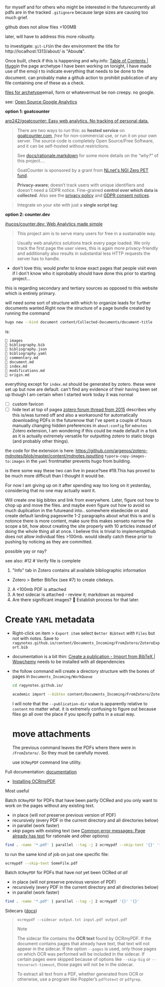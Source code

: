 for myself and for others who might be interested in the futurecurrently all pdfs are in the tracked `.gitignore` because large sizes are causing too much grief. 

github does not allow files >100MB

later, will have to address this more robustly. 

to investigate: `git-LFS`in the dev environment the title for http://localhost:1313/about/ is "About**s**". 

Once built, check if this is happening and why.info: [Table of Contents | Hugo](https://gohugo.io/content-management/toc/)in the page archetype I have been working on tonight, I have made use of the emoji `❗` to indicate everything that needs to be done to the document. can probably make a github action to prohibit publication of any file containing one of these as a check. 

[files for archetype](https://github.com/ragynotes/ragynotes.github.io/tree/main/archetypes/document)email, form or whatevermust be non creepy. no google.

see: [Open Source Google Analytics](https://alternativeto.net/software/google-analytics/?license=opensource)

**option 1: goatcounter**

[arp242/goatcounter: Easy web analytics. No tracking of personal data.](https://github.com/arp242/goatcounter)

> There are two ways to run this: as **hosted service** on [goatcounter.com](https://www.goatcounter.com), *free* for non-commercial use, or run it on your own server. The source code is completely Open Source/Free Software, and it can be self-hosted without restrictions.
>
> See [docs/rationale.markdown](https://github.com/arp242/goatcounter/blob/master/docs/rationale.markdown) for some more details on the *"why?"* of this project....
>
> GoatCounter is sponsored by a grant from [NLnet's NGI Zero PET fund](https://nlnet.nl/project/GoatCounter/).

> **Privacy-aware**; doesn’t track users with unique identifiers and doesn't need a GDPR notice. Fine-grained **control over which data is collected**. Also see the [privacy policy](https://www.goatcounter.com/privacy) and [GDPR consent notices](https://www.goatcounter.com/gdpr).

> Integrate on your site with just a **single script tag**:

**option 2: counter.dev**

[ihucos/counter.dev: Web Analytics made simple](https://github.com/ihucos/counter.dev)

> This project aim is to serve many users for free in a sustainable way.

> Usually web analytics solutions track every page loaded. We only track  the first page the user views, this is again more privacy-friendly and  additionally also results in substantial less HTTP requests the server  has to handle. 

- don't love this; would prefer to know exact pages that people visit even if I don't know who it isprobably should have done this prior to starting project...

this is regarding secondary and tertiary sources as opposed to this website which is entirely primary. 

will need some sort of structure with which to organize leads for further documents wanted.Right now the structure of a page bundle created by running the command

```sh
hugo new --kind document content/Collected-Documents/document-title
```
is:

```
 images
 bibliography.bib
 bibliography.json
 bibliography.yaml
 commentary.md
 document.md
 index.md
 modifications.md
 origin.md
```

everything except for `index.md` should be generated by zotero. 
these were set up but now are default. can't find any evidence of their having been set up though I am certain when I started work today it was normal

- [ ] custom favicon
- [ ] hide text at top of pagea [zotero forum thread from 2015](https://forums.zotero.org/discussion/comment/230530#Comment_230530) describes why this is/was turned off and also a workaround for automatically downloading PDFs in the futurenow that I've spent a couple of hours manually changing hidden preferences in `about:config` for `mdnotes` Zotero extension, I am wondering if this could be made default in a fork as it is actually extremely versatile for outputting zotero to static blogs (and probably other things). 

the code for the extension is here: https://github.com/argenos/zotero-mdnotes/blob/master/content/mdnotes.jsputting `typora-copy-images-to:images` in the `yaml` frontmatter prevents hugo from building. 

is there some way these two can live in peace?see #19.This has proved to be much more difficult than I thought it would be. 

For now I am giving up on it after spending way too long on it yesterday, considering that no one may actually want it. 

Will create one big bibtex and link from everywhere. Later, figure out how to chop up and move the files. and maybe even figure out how to avoid so much duplication in the futureand into.. somewhere elsedecide on and create default landing pageswrite 1-2 paragraphs about what this is and is notonce there is more content, make sure this makes senseto narrow the scope a bit, how about creating the site properly with 10 articles instead of doing the whole thing all at once. I believe this is trivial to implementgithub does not allow individual files >100mb. would ideally catch these prior to pushing by noticing as they are committed. 

possible yay or nay?

see also: #12 # Verify file is complete

1. "Info" tab in Zotero contains all available bibliographic information

* Zotero > Better BibTex (see #7) to create citekeys. 

2. A <100mb PDF is attached
3. A text sidecar is attached - review it; markdown as required
4. Are there significant images? 📌 Establish process for that later. 

# Create `YAML` metadata

 * Right-click on item > `Export item` select `Better Bibtext` *with* `Files` but *not* with *notes*. Save to `ragynotes.github.io/content/Documents_Incoming/FromZotero/ZoteroExport.bib`

 * documentation is a bit thin: [Create a publication - Import from BibTeX | Wowchemy](https://wowchemy.com/docs/content/publications/#import-from-bibtex) needs to be installed with all dependencies

 * the follow command will create a directory structure with the bones of pages in `Documents_Incoming/WorkQueue` 

   ```sh
   cd ragynotes.github.io/
   
   academic import --bibtex content/Documents_Incoming/FromZotero/ZoteroExport/ZoteroExport.bib --publication-dir Documents_Incoming/WorkQueue
   ```

   I will note that the `--publication-dir` value is apparently relative to `content` no matter what. it is extremely confusing to figure out because files go all over the place if you specify paths in a usual way. 

   # move attachments

   The previous command leaves the PDFs where there were in `/FromZotero/`. So they must be carefully moved. 

   

   use `OCRmyPDF` command line utility. 

Full documentation: [documentation](https://ocrmypdf.readthedocs.io/en/)

- [Installing OCRmyPDF](https://ocrmypdf.readthedocs.io/en/latest/installation.html)

Most useful

Batch `OCRmyPDF` for PDFs that have been partly OCRed and you only want to work on the pages without any existing text. 

* in place (will _not_ preserve previous version of PDF)
* recursively (every PDF in the current directory and all directories below) 
* in parallel (work faster)
* _skip_ pages with existing text (see [Common error messages: Page already has text](https://ocrmypdf.readthedocs.io/en/latest/errors.html?highlight=skip-text#page-already-has-text) for rationale and other options)

```sh
find . -name '*.pdf' | parallel --tag -j 2 ocrmypdf --skip-text '{}' '{}'
```

to run the same kind of job on just one specific file:


```sh
ocrmypdf --skip-text SomeFile.pdf
```

Batch `OCRmyPDF` for PDFs that have *not* yet been OCRed *at all* 

* in place (will _not_ preserve previous version of PDF)
* recursively (every PDF in the current directory and all directories below) 
* in parallel (work faster)

```sh
find . -name '*.pdf' | parallel --tag -j 2 ocrmypdf '{}' '{}'
```



Sidecars ([docs](https://ocrmypdf.readthedocs.io/en/latest/cookbook.html#produce-pdf-and-text-file-containing-ocr-text))

> ```
> ocrmypdf --sidecar output.txt input.pdf output.pdf
> ```
>
> Note
>
> The sidecar file contains the **OCR text** found by OCRmyPDF. If the document contains pages that already have text, that text will not appear in the sidecar. If the option `--pages` is used, only those pages on which OCR was performed will be included in the sidecar. If certain pages were skipped because of options like `--skip-big` or `--tesseract-timeout`, those pages will not be in the sidecar.
>
> To extract all text from a PDF, whether generated from OCR or otherwise, use a program like Poppler’s `pdftotext` or `pdfgrep`.